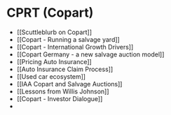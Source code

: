 # CPRT (Copart)

- [[Scuttleblurb on Copart]]
- [[Copart - Running a salvage yard]]
- [[Copart - International Growth Drivers]]
- [[Copart Germany - a new salvage auction model]]
- [[Pricing Auto Insurance]]
- [[Auto Insurance Claim Process]]
- [[Used car ecosystem]]
- [[IAA Copart and Salvage Auctions]]
- [[Lessons from Willis Johnson]]
- [[Copart - Investor Dialogue]]
- 